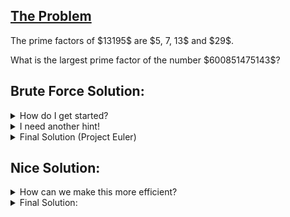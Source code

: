 ## [The Problem](https://projecteuler.net/problem=3)

<p>The prime factors of $13195$ are $5, 7, 13$ and $29$.</p>
<p>What is the largest prime factor of the number $600851475143$?</p>

## Brute Force Solution:
<details>
    <summary>
        How do I get started?
    </summary>
        Try going through all the possible factors least to greatest. Just testing every factor less than 600851475143 would be too slow, so how do you make that faster?
</details>

<details>
    <summary>
        I need another hint!
    </summary>
       Let n = 600851475143. As you check each factor, divide n by that factor. Eventually you will reach 1. <br>
</details>

<details>
    <summary>
        Final Solution (Project Euler)
    </summary>
       <code>n = 600851475143
factor = 2
greatest_factor = 1
#
while n > 1:
    if n % factor == 0:
        while n % factor == 0:
            greatest_factor = factor
            n = n // factor
    factor += 1
#
print(greatest_factor)
</code><br><br>
    Runtime: 0.001 seconds <br>
    Runtime if n = 16777186 = 2 * 8388593(a prime number): 0.65 seconds <br>
</details>

## Nice Solution:
<details>
    <summary>
        How can we make this more efficient?
    </summary>
        There are two improvements to make. First, imagine if n = 2 * some_large_prime. Then, the program would check every factor until that large prime. To prevent that, realize you only have to check factors up until the square root of n. If n is composite, it will have a factor less than or equal to its square root. If n is prime, the program will quit early and save time. <br><br>
    Second, you only have to check odd factors and handle 2 as a separate case. Thi effectively cuts the runtime in half.
</details>

<details>
    <summary>
        Final Solution:
    </summary>
        <code>n = 600851475143
#
if n % 2 == 0:
    greatest_factor = 2
    while n % 2 == 0:
        n = n // 2
else:
    greatest_factor = 1
factor = 3
#
factor_cap = int(math.sqrt(n))
while n > 1 and factor <= factor_cap:
    if n % factor == 0:
        greatest_factor = factor
        while n % factor == 0:
            n = n // factor
        factor_cap = int(math.sqrt(n))
    factor = factor + 2
#
if n == 1:
    print(greatest_factor)
else:
    print(n)</code><br><br>
    Runtime: 0.001 seconds <br>
    Runtime if n = 16777186: 0.001 seconds <br><br>
    (AN: In first attempt, I used my primes under x generator, which can be found in the Tools folder. This had a slower runtime than the solution from Project Euler.)
</details>
